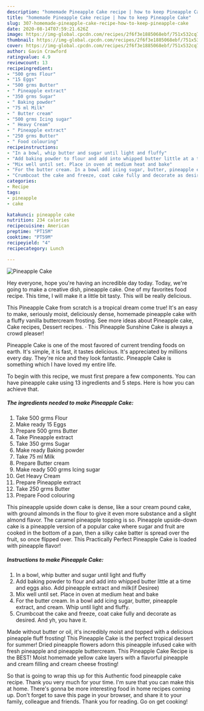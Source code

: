 ```yaml
---
description: "homemade Pineapple Cake recipe | how to keep Pineapple Cake"
title: "homemade Pineapple Cake recipe | how to keep Pineapple Cake"
slug: 307-homemade-pineapple-cake-recipe-how-to-keep-pineapple-cake
date: 2020-08-14T07:59:21.626Z
image: https://img-global.cpcdn.com/recipes/2f6f3e1885068ebf/751x532cq70/pineapple-cake-recipe-main-photo.jpg
thumbnail: https://img-global.cpcdn.com/recipes/2f6f3e1885068ebf/751x532cq70/pineapple-cake-recipe-main-photo.jpg
cover: https://img-global.cpcdn.com/recipes/2f6f3e1885068ebf/751x532cq70/pineapple-cake-recipe-main-photo.jpg
author: Gavin Crawford
ratingvalue: 4.9
reviewcount: 13
recipeingredient:
- "500 grms Flour"
- "15 Eggs"
- "500 grms Butter"
- " Pineapple extract"
- "350 grms Sugar"
- " Baking powder"
- "75 ml Milk"
- " Butter cream"
- "500 grms Icing sugar"
- " Heavy Cream"
- " Pineapple extract"
- "250 grms Butter"
- " Food colouring"
recipeinstructions:
- "In a bowl, whip butter and sugar until light and fluffy"
- "Add baking powder to flour and add into whipped butter little at a time and eggs also. Add pineapple extract and milk(if Desiree)"
- "Mix well until set. Place in oven at medium heat and bake"
- "For the butter cream. In a bowl add icing sugar, butter, pineapple extract, and cream. Whip until light and fluffy."
- "Crumbcoat the cake and freeze, coat cake fully and decorate as desired. And yh, you have it."
categories:
- Recipe
tags:
- pineapple
- cake

katakunci: pineapple cake 
nutrition: 234 calories
recipecuisine: American
preptime: "PT15M"
cooktime: "PT59M"
recipeyield: "4"
recipecategory: Lunch

---
```



![Pineapple Cake](https://img-global.cpcdn.com/recipes/2f6f3e1885068ebf/751x532cq70/pineapple-cake-recipe-main-photo.jpg)

Hey everyone, hope you're having an incredible day today. Today, we're going to make a creative dish, pineapple cake. One of my favorites food recipe. This time, I will make it a little bit tasty. This will be really delicious.

This Pineapple Cake from scratch is a tropical dream come true! It&#39;s an easy to make, seriously moist, deliciously dense, homemade pineapple cake with a fluffy vanilla buttercream frosting. See more ideas about Pineapple cake, Cake recipes, Dessert recipes. · This Pineapple Sunshine Cake is always a crowd pleaser!

Pineapple Cake is one of the most favored of current trending foods on earth. It's simple, it is fast, it tastes delicious. It's appreciated by millions every day. They're nice and they look fantastic. Pineapple Cake is something which I have loved my entire life.


To begin with this recipe, we must first prepare a few components. You can have pineapple cake using 13 ingredients and 5 steps. Here is how you can achieve that.

<!--inarticleads1-->

##### The ingredients needed to make Pineapple Cake:

1. Take 500 grms Flour
1. Make ready 15 Eggs
1. Prepare 500 grms Butter
1. Take  Pineapple extract
1. Take 350 grms Sugar
1. Make ready  Baking powder
1. Take 75 ml Milk
1. Prepare  Butter cream
1. Make ready 500 grms Icing sugar
1. Get  Heavy Cream
1. Prepare  Pineapple extract
1. Take 250 grms Butter
1. Prepare  Food colouring


This pineapple upside down cake is dense, like a sour cream pound cake, with ground almonds in the flour to give it even more substance and a slight almond flavor. The caramel pineapple topping is so. Pineapple upside-down cake is a pineapple version of a popular cake where sugar and fruit are cooked in the bottom of a pan, then a silky cake batter is spread over the fruit, so once flipped over. This Practically Perfect Pineapple Cake is loaded with pineapple flavor! 

<!--inarticleads2-->

##### Instructions to make Pineapple Cake:

1. In a bowl, whip butter and sugar until light and fluffy
1. Add baking powder to flour and add into whipped butter little at a time and eggs also. Add pineapple extract and milk(if Desiree)
1. Mix well until set. Place in oven at medium heat and bake
1. For the butter cream. In a bowl add icing sugar, butter, pineapple extract, and cream. Whip until light and fluffy.
1. Crumbcoat the cake and freeze, coat cake fully and decorate as desired. And yh, you have it.


Made without butter or oil, it&#39;s incredibly moist and topped with a delicious pineapple fluff frosting! This Pineapple Cake is the perfect tropical dessert for summer! Dried pineapple flowers adorn this pineapple infused cake with fresh pineapple and pineapple buttercream. This Pineapple Cake Recipe is the BEST! Moist homemade yellow cake layers with a flavorful pineapple and cream filling and cream cheese frosting! 

So that is going to wrap this up for this Authentic food pineapple cake recipe. Thank you very much for your time. I'm sure that you can make this at home. There's gonna be more interesting food in home recipes coming up. Don't forget to save this page in your browser, and share it to your family, colleague and friends. Thank you for reading. Go on get cooking!
